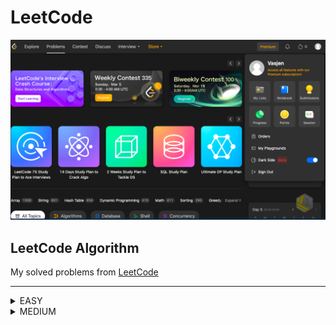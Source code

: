LeetCode
========
![Album](./Wall.png)
## LeetCode Algorithm

My solved problems from [LeetCode](https://leetcode.com/problems/)
***
<details> 
  List of solved easy level problems 
  <summary>EASY</summary>

  
| # | Title | Solution |   Date   | Runtime | Memory |
|---| ----- | -------- | -------- | --------| ------ |
|1|[Two Sum](https://leetcode.com/problems/two-sum/) | [C#](./Easy/1/Solution.cs) |22-02-2023| [:milky_way:](./Easy/1/Runtime.png)|[:sunrise_over_mountains:](./Easy/1/Memory.png)
|9|[Palindrome Number](https://leetcode.com/problems/palindrome-number) | [C#](./Easy/9/Solution.cs) |22-02-2023| [:milky_way:](./Easy/9/Runtime.png)|[:sunrise_over_mountains:](./Easy/9/Memory.png)
|13|[Roman to Integer](https://leetcode.com/problems/roman-to-integer/description/) | [C# 1](./Easy/13/Solution.cs) , [C# 2](./Easy/13/Alternative.cs) |28-02-2023| [:milky_way:](./Easy/13/Runtime.png)|[:sunrise_over_mountains:](./Easy/13/Memory.png)
|14|[Longest Common Prefix](https://leetcode.com/problems/longest-common-prefix/) | [C#](./Easy/14/Solution.cs) |02-03-2023| [:milky_way:](./Easy/14/Runtime.png)|[:sunrise_over_mountains:](./Easy/14/Memory.png)
|27|[Remove Element](https://leetcode.com/problems/remove-element/) | [C#](./Easy/27/Solution.cs) |05-04-2023| [:milky_way:](./Easy/27/Runtime.png)|[:sunrise_over_mountains:](./Easy/27/Memory.png)
|112|[Path Sum](https://leetcode.com/problems/path-sum) | [C#](./Easy/112/Solution.cs) |15-03-2023| [:milky_way:](./Easy/112/Runtime.png)|[:sunrise_over_mountains:](./Easy/112/Memory.png)
|145|[Binary Tree Postorder Traversal](https://leetcode.com/problems/binary-tree-postorder-traversal/) | [C#](./Easy/145/Solution.cs) |01-04-2023| [:milky_way:](./Easy/145/Runtime.png)|[:sunrise_over_mountains:](./Easy/145/Memory.png)
|268|[Missing Number](https://leetcode.com/problems/missing-number/) | [C#](./Easy/268/Solution.cs) |11-04-2023| [:milky_way:](./Easy/268/Runtime.png)|[:sunrise_over_mountains:](./Easy/268/Memory.png)
|283|[Move Zeroes](https://leetcode.com/problems/move-zeroes/) | [C#](./Easy/283/Solution.cs) |08-04-2023| [:milky_way:](./Easy/283/Runtime.png)|[:sunrise_over_mountains:](./Easy/283/Memory.png)
|326|[Power of Three](https://leetcode.com/problems/power-of-three/description/) | [C#](./Easy/326/Solution.cs) |04-03-2023| [:milky_way:](./Easy/326/Runtime.png)|[:sunrise_over_mountains:](./Easy/326/Memory.png)
|344|[Reverse String](https://leetcode.com/problems/reverse-string) | [C#](./Easy/344/Solution.cs) |07-04-2023| [:milky_way:](./Easy/344/Runtime.png)|[:sunrise_over_mountains:](./Easy/344/Memory.png)
|414|[Third Maximum Number](https://leetcode.com/problems/third-maximum-number/) | [C#](./Easy/414/Solution.cs) |05-04-2023| [:milky_way:](./Easy/414/Runtime.png)|[:sunrise_over_mountains:](./Easy/414/Memory.png)
|461|[Hamming Distance](https://leetcode.com/problems/hamming-distance/description/) | [C#](./Easy/461/Solution.cs) |04-03-2023| [:milky_way:](./Easy/461/Runtime.png)|[:sunrise_over_mountains:](./Easy/461/Memory.png)
|507|[Perfect Number](https://leetcode.com/problems/perfect-number/) | [C#](./Easy/507/Solution.cs) |05-04-2023| [:milky_way:](./Easy/507/Runtime.png)|[:sunrise_over_mountains:](./Easy/507/Memory.png)
|557|[Reverse Words in a String III](https://leetcode.com/problems/reverse-words-in-a-string-iii/) | [C#](./Easy/557/Solution.cs) |08-04-2023| [:milky_way:](./Easy/557/Runtime.png)|[:sunrise_over_mountains:](./Easy/557/Memory.png)
|594|[Longest Harmonious Subsequence](https://leetcode.com/problems/longest-harmonious-subsequence/) | [C#](./Easy/594/Solution.cs) |06-04-2023| [:milky_way:](./Easy/594/Runtime.png)|[:sunrise_over_mountains:](./Easy/594/Memory.png)
|606|[Sales Person](https://leetcode.com/problems/sales-person/description/) | [SQL](./Easy/606/Solution.sql) |04-03-2023| [:milky_way:](./Easy/606/Runtime.png)| –
|637|[Average of Levels in Binary Tree](https://leetcode.com/problems/average-of-levels-in-binary-tree/) | [C#](./Easy/637/Solution.cs) |04-04-2023| [:milky_way:](./Easy/637/Runtime.png)|[:sunrise_over_mountains:](./Easy/637/Memory.png)
|643|[Maximum Average Subarray I](https://leetcode.com/problems/maximum-average-subarray-i/) | [C#](./Easy/643/Solution.cs) |08-04-2023| [:milky_way:](./Easy/643/Runtime.png)|[:sunrise_over_mountains:](./Easy/643/Memory.png)
|657|[Robot Return to Origin](https://leetcode.com/problems/robot-return-to-origin/) | [C#](./Easy/657/Solution.cs) |01-04-2023| [:milky_way:](./Easy/657/Runtime.png)|[:sunrise_over_mountains:](./Easy/657/Memory.png)
|709|[To Lower Case](https://leetcode.com/problems/to-lower-case/) | [C#](./Easy/709/Solution.cs) |30-03-2023| [:milky_way:](./Easy/709/Runtime.png)|[:sunrise_over_mountains:](./Easy/709/Memory.png)
|724|[Find Pivot Index](https://leetcode.com/problems/find-pivot-index/) | [C#](./Easy/724/Solution.cs) |10-04-2023| [:milky_way:](./Easy/724/Runtime.png)|[:sunrise_over_mountains:](./Easy/724/Memory.png)
|896|[Monotonic Array](https://leetcode.com/problems/monotonic-array) | [C#](./Easy/896/Solution.cs) |24-02-2023| [:milky_way:](./Easy/896/Runtime.png)|[:sunrise_over_mountains:](./Easy/896/Memory.png)
|905|[Sort Array By Parity](https://leetcode.com/problems/sort-array-by-parity/) | [C#](./Easy/905/Solution.cs), [C#](./Easy/905/Alternative/Solution.cs) |05-04-2023| [:milky_way:](./Easy/905/Runtime.png)|[:sunrise_over_mountains:](./Easy/905/Memory.png)
|917|[Reverse Only Letters](https://leetcode.com/problems/reverse-only-letters/) | [C#](./Easy/917/Solution.cs) |09-04-2023| [:milky_way:](./Easy/917/Runtime.png)|[:sunrise_over_mountains:](./Easy/917/Memory.png)
|925|[Long Pressed Name](https://leetcode.com/problems/long-pressed-name/) | [C#](./Easy/925/Solution.cs) |24-02-2023| [:milky_way:](./Easy/925/Runtime.png)|[:sunrise_over_mountains:](./Easy/925/Memory.png)
|929|[Unique Email Addresses](https://leetcode.com/problems/unique-email-addresses/) | [C#](./Easy/929/Solution.cs) |03-04-2023| [:milky_way:](./Easy/929/Runtime.png)|[:sunrise_over_mountains:](./Easy/929/Memory.png)
|976|[Largest Perimeter Triangle](https://leetcode.com/problems/largest-perimeter-triangle/) | [C#](./Easy/976/Solution.cs) |06-04-2023| [:milky_way:](./Easy/976/Runtime.png)|[:sunrise_over_mountains:](./Easy/976/Memory.png)
|977|[Squares of a Sorted Array](https://leetcode.com/problems/squares-of-a-sorted-array/) | [C#](./Easy/977/Solution.cs) |08-04-2023| [:milky_way:](./Easy/977/Runtime.png)|[:sunrise_over_mountains:](./Easy/977/Memory.png)
|989|[Add to Array-Form of Integer](https://leetcode.com/problems/add-to-array-form-of-integer/) | [C#](./Easy/989/Solution.cs) |04-03-2023| [:milky_way:](./Easy/989/Runtime.png)|[:sunrise_over_mountains:](./Easy/989/Memory.png)
|993|[Cousins in Binary Tree](https://leetcode.com/problems/cousins-in-binary-tree/) | [C#](./Easy/993/Solution.cs) |05-04-2023| [:milky_way:](./Easy/993/Runtime.png)|[:sunrise_over_mountains:](./Easy/993/Memory.png)
|997|[Find the Town Judge](https://leetcode.com/problems/find-the-town-judge/) | [C#](./Easy/997/Solution.cs) |07-04-2023| [:milky_way:](./Easy/997/Runtime.png)|[:sunrise_over_mountains:](./Easy/997/Memory.png)
|1089|[Duplicate Zeros](https://leetcode.com/problems/duplicate-zeros) | [C#](./Easy/1089/Solution.cs) |30-03-2023| [:milky_way:](./Easy/1089/Runtime.png)|[:sunrise_over_mountains:](./Easy/1089/Memory.png)
|1103|[Distribute Candies to People](https://leetcode.com/problems/distribute-candies-to-people/) | [C# 1](./Easy/1103/Solution.cs) , [C# 2](./Easy/1103/Alternative/Solution.cs) |06-03-2023| [:milky_way:](./Easy/1103/Alternative/Runtime.png)|[:sunrise_over_mountains:](./Easy/1103/Alternative/Memory.png)
|1207|[Unique Number of Occurrences](https://leetcode.com/problems/unique-number-of-occurrences/) | [C#](./Easy/1207/Solution.cs)|31-03-2023| [:milky_way:](./Easy/1207/Runtime.png)|[:sunrise_over_mountains:](./Easy/1207/Memory.png)
|1295|[Find Numbers with Even Number of Digits](https://leetcode.com/problems/find-numbers-with-even-number-of-digits/description/) | [C#](./Easy/1295/Solution.cs)|05-04-2023| [:milky_way:](./Easy/1295/Runtime.png)|[:sunrise_over_mountains:](./Easy/1295/memory.png)
|1309|[Decrypt String from Alphabet to Integer Mapping](https://leetcode.com/problems/decrypt-string-from-alphabet-to-integer-mapping) | [C#](./Easy/1309/Solution.cs) |05-03-2023| [:milky_way:](./Easy/1309/Runtime.png)|[:sunrise_over_mountains:](./Easy/1309/Memory.png)
|1408|[String Matching in an Array](https://leetcode.com/problems/string-matching-in-an-array/) | [C#](./Easy/1408/Solution.cs) |01-04-2023| [:milky_way:](./Easy/1408/Runtime.png)|[:sunrise_over_mountains:](./Easy/1408/Memory.png)
|1413|[Minimum Value to Get Positive Step by Step Sum](https://leetcode.com/problems/minimum-value-to-get-positive-step-by-step-sum/) | [C#](./Easy/1413/Solution.cs) |08-04-2023| [:milky_way:](./Easy/1413/Runtime.png)|[:sunrise_over_mountains:](./Easy/1413/Memory.png)
|1417|[Reformat The String](https://leetcode.com/problems/reformat-the-string/) | [C#](./Easy/1417/Solution.cs) |16-03-2023| [:milky_way:](./Easy/1417/Runtime.png)|[:sunrise_over_mountains:](./Easy/1417/Memory.png)
|1422|[Maximum Score After Splitting a String](https://leetcode.com/problems/maximum-score-after-splitting-a-string/description/) | [C#](./Easy/1422/Solution.cs) |05-03-2023| [:milky_way:](./Easy/1422/Runtime.png)|[:sunrise_over_mountains:](./Easy/1422/Memory.png)
|1426|[Counting Elements](hhttps://leetcode.com/problems/counting-elements/) | [C#](./Easy/1426/Solution.cs) |11-04-2023| [:milky_way:](./Easy/1426/Runtime.png)|[:sunrise_over_mountains:](./Easy/1426/Memory.png)
|1480|[Running Sum of 1d Array](https://leetcode.com/problems/running-sum-of-1d-array) | [C#](./Easy/1480/Solution.cs) |08-04-2023| [:milky_way:](./Easy/1480/Runtime.png)|[:sunrise_over_mountains:](./Easy/1480/Memory.png)
|1496|[Path Crossing](https://leetcode.com/problems/path-crossing/) | [C#](./Easy/1496/Solution.cs) |01-04-2023| [:milky_way:](./Easy/1496/Runtime.png)|[:sunrise_over_mountains:](./Easy/1496/Memory.png)
|1502|[Can Make Arithmetic Progression From Sequence](https://leetcode.com/problems/can-make-arithmetic-progression-from-sequence/) | [C#](./Easy/1502/Solution.cs) |06-04-2023| [:milky_way:](./Easy/1502/Runtime.png)|[:sunrise_over_mountains:](./Easy/1502/Memory.png)
|1539|[Kth Missing Positive Number](https://leetcode.com/problems/kth-missing-positive-number/) | [C#](./Easy/1539/Solution.cs) |06-03-2023| [:milky_way:](./Easy/1539/Runtime.png)|[:sunrise_over_mountains:](./Easy/1539/Memory.png)
|1544|[Make The String Great](https://leetcode.com/problems/make-the-string-great/) | [C#](./Easy/1544/Solution.cs) |01-04-2023| [:milky_way:](./Easy/1544/Runtime.png)|[:sunrise_over_mountains:](./Easy/1544/Memory.png)
|1576|[Replace All ?'s to Avoid Consecutive Repeating Characters](https://leetcode.com/problems/replace-all-s-to-avoid-consecutive-repeating-characters) | [C#](./Easy/1576/Solution.cs) |31-03-2023| [:milky_way:](./Easy/1576/Runtime.png)|[:sunrise_over_mountains:](./Easy/1576/Memory.png)
|1662|[Check If Two String Arrays are Equivalent](https://leetcode.com/problems/check-if-two-string-arrays-are-equivalent/) | [C#](./Easy/1662/Solution.cs) |01-04-2023| [:milky_way:](./Easy/1662/Runtime.png)|[:sunrise_over_mountains:](./Easy/1662/Memory.png)
|1668|[Maximum Repeating Substring](https://leetcode.com/problems/maximum-repeating-substring/) | [C#](./Easy/1668/Solution.cs) |01-04-2023| [:milky_way:](./Easy/1668/Runtime.png)|[:sunrise_over_mountains:](./Easy/1668/Memory.png)
|1700|[Number of Students Unable to Eat Lunch](https://leetcode.com/problems/number-of-students-unable-to-eat-lunch/) | [C#](./Easy/1700/Solution.cs) |06-04-2023| [:milky_way:](./Easy/1700/Runtime.png)|[:sunrise_over_mountains:](./Easy/1700/Memory.png)
|1725|[Number Of Rectangles That Can Form The Largest Square](https://leetcode.com/problems/number-of-rectangles-that-can-form-the-largest-square/) | [C#](./Easy/1725/Solution.cs) |31-03-2023| [:milky_way:](./Easy/1725/Runtime.png)|[:sunrise_over_mountains:](./Easy/1725/Memory.png)
|1732|[Find the Highest Altitude](https://leetcode.com/problems/find-the-highest-altitude/) | [C#](./Easy/1732/Solution.cs) |10-04-2023| [:milky_way:](./Easy/1732/Runtime.png)|[:sunrise_over_mountains:](./Easy/1732/Memory.png)
|1791|[Find Center of Star Graph](https://leetcode.com/problems/find-center-of-star-graph/) | [C#](./Easy/1791/Solution.cs) |03-04-2023| [:milky_way:](./Easy/1791/Runtime.png)|[:sunrise_over_mountains:](./Easy/1791/Memory.png)
|1812|[Determine Color of a Chessboard Square](https://leetcode.com/problems/determine-color-of-a-chessboard-square/) | [C#](./Easy/1812/Solution.cs) |30-03-2023| [:milky_way:](./Easy/1812/Runtime.png)|[:sunrise_over_mountains:](./Easy/1812/Memory.png)
|1832|[Check if the Sentence Is Pangram](https://leetcode.com/problems/check-if-the-sentence-is-pangram/) | [C#](./Easy/1832/Solution.cs) |11-04-2023| [:milky_way:](./Easy/1832/Runtime.png)|[:sunrise_over_mountains:](./Easy/1832/Memory.png)
|1886|[Determine Whether Matrix Can Be Obtained By Rotation](https://leetcode.com/problems/determine-whether-matrix-can-be-obtained-by-rotation/) | [C#](./Easy/1886/Solution.cs) |30-03-2023| [:milky_way:](./Easy/1886/Runtime.png)|[:sunrise_over_mountains:](./Easy/1886/Memory.png)
|1903|[Largest Odd Number in String](https://leetcode.com/problems/largest-odd-number-in-string/) | [C#](./Easy/1903/Solution.cs) |16-03-2023| [:milky_way:](./Easy/1903/Runtime.png)|[:sunrise_over_mountains:](./Easy/1903/Memory.png)
|1909|[Remove One Element to Make the Array Strictly Increasing](https://leetcode.com/problems/remove-one-element-to-make-the-array-strictly-increasing/) | [C#](./Easy/1909/Solution.cs), [C# Better](./Easy/1909/Alternative/Better.cs) |03-04-2023| [:milky_way:](./Easy/1909/Alternative/Runtime.png)|[:sunrise_over_mountains:](./Easy/1909/Alternative/Memory.png)
|1941|[Check if All Characters Have Equal Number of Occurrences](https://leetcode.com/problems/check-if-all-characters-have-equal-number-of-occurrences) | [C#](./Easy/1941/Solution.cs) |11-04-2023| [:milky_way:](./Easy/1941/Runtime.png)|[:sunrise_over_mountains:](./Easy/1941/Memory.png)
|1974|[Minimum Time to Type Word Using Special Typewriter](https://leetcode.com/problems/minimum-time-to-type-word-using-special-typewriter/description/) | [C#](./Easy/1974/Solution.cs) |04-03-2023| [:milky_way:](./Easy/1974/Runtime.png)|[:sunrise_over_mountains:](./Easy/1974/Memory.png)
|1979|[Find Greatest Common Divisor of Array](https://leetcode.com/problems/find-greatest-common-divisor-of-array/) | [C#](./Easy/1979/Solution.cs) |23-02-2023| [:milky_way:](./Easy/1979/Runtime.png)|[:sunrise_over_mountains:](./Easy/1979/Memory.png)
|1991|[Find the Middle Index in Array](https://leetcode.com/problems/find-the-middle-index-in-array/) | [C#](./Easy/1991/Solution.cs) |10-04-2023| [:milky_way:](./Easy/1991/Runtime.png)|[:sunrise_over_mountains:](./Easy/1991/Memory.png)
|2000|[Reverse Prefix of Word](https://leetcode.com/problems/reverse-prefix-of-word/) | [C#](./Easy/2000/Solution.cs) |04-04-2023| [:milky_way:](./Easy/2000/Runtime.png)|[:sunrise_over_mountains:](./Easy/2000/Memory.png)
|2022|[Convert 1D Array Into 2D Array](https://leetcode.com/problems/convert-1d-array-into-2d-array/) | [C#](./Easy/2022/Solution.cs) |05-04-2023| [:milky_way:](./Easy/2022/Runtime.png)|[:sunrise_over_mountains:](./Easy/2022/Memory.png)
|2042|[Check if Numbers Are Ascending in a Sentence](https://leetcode.com/problems/check-if-numbers-are-ascending-in-a-sentence/) | [C#](./Easy/2042/Solution.cs) |06-04-2023| [:milky_way:](./Easy/2042/Runtime.png)|[:sunrise_over_mountains:](./Easy/2042/Memory.png)
|2057|[Smallest Index With Equal Value](https://leetcode.com/problems/find-greatest-common-divisor-of-array/) | [C#](./Easy/2057/Solution.cs) |03-04-2023| [:milky_way:](./Easy/2057/Runtime.png)|[:sunrise_over_mountains:](./Easy/2057/Memory.png)
|2114|[Maximum Number of Words Found in Sentences](https://leetcode.com/problems/maximum-number-of-words-found-in-sentences/) | [C#](./Easy/2114/Solution.cs) |05-03-2023| [:milky_way:](./Easy/2114/Runtime.png)|[:sunrise_over_mountains:](./Easy/2114/Memory.png)
|2119|[A Number After a Double Reversal](https://leetcode.com/problems/a-number-after-a-double-reversal/) | [C#](./Easy/2119/Solution.cs) |05-04-2023| [:milky_way:](./Easy/2119/Runtime.png)|[:sunrise_over_mountains:](./Easy/2119/Memory.png)
|2124|[Check if All A's Appears Before All B's](https://leetcode.com/problems/check-if-all-as-appears-before-all-bs/) | [C#](./Easy/2124/Solution.cs) |23-03-2023| [:milky_way:](./Easy/2124/Runtime.png)|[:sunrise_over_mountains:](./Easy/2124/Memory.png)
|2129|[Capitalize the Title](https://leetcode.com/problems/capitalize-the-title) | [C#](./Easy/2129/Solution.cs) |06-03-2023| [:milky_way:](./Easy/2129/Runtime.png)|[:sunrise_over_mountains:](./Easy/2129/Memory.png)
|2144|[Minimum Cost of Buying Candies With Discount](https://leetcode.com/problems/minimum-cost-of-buying-candies-with-discount/) | [C#](./Easy/2144/Solution.cs) |25-03-2023| [:milky_way:](./Easy/2144/Runtime.png)|[:sunrise_over_mountains:](./Easy/2144/Memory.png)
|2154|[Keep Multiplying Found Values by Two](https://leetcode.com/problems/keep-multiplying-found-values-by-two/) | [C#](./Easy/2154/Solution.cs) |01-04-2023| [:milky_way:](./Easy/2154/Runtime.png)|[:sunrise_over_mountains:](./Easy/2154/Memory.png)
|2224|[Minimum Number of Operations to Convert Time](https://leetcode.com/problems/minimum-number-of-operations-to-convert-time/) | [C#](./Easy/2224/Solution.cs) |28-03-2023| [:milky_way:](./Easy/2224/Runtime.png)|[:sunrise_over_mountains:](./Easy/2224/Memory.png)
|2248|[Intersection of Multiple Arrays](https://leetcode.com/problems/intersection-of-multiple-arrays/) | [C#](./Easy/2248/Solution.cs) |11-04-2023| [:milky_way:](./Easy/2248/Runtime.png)|[:sunrise_over_mountains:](./Easy/2248/Memory.png)
|2335|[Minimum Amount of Time to Fill Cups](https://leetcode.com/problems/minimum-amount-of-time-to-fill-cups/) | [C#](./Easy/2335/Solution.cs) |16-03-2023| [:milky_way:](./Easy/2335/Runtime.png)|[:sunrise_over_mountains:](./Easy/2335/Memory.png)
|2351|[First Letter to Appear Twicee](https://leetcode.com/problems/first-letter-to-appear-twice) | [C# 1](./Easy/2351/Solution.cs) , [C# 2](./Easy/2351/Alternative/Solution.cs) |07-03-2023| [:milky_way:](./Easy/2351/Runtime.png)|[:sunrise_over_mountains:](./Easy/2351/Memory.png)
|2404|[Most Frequent Even Element](https://leetcode.com/problems/most-frequent-even-element/) | [C# 1](./Easy/2404/Solution.cs) , [C# 2](./Easy/2404/Alternative/Solution.cs) |06-04-2023| [:milky_way:](./Easy/2404/Alternative/Runtime.png)|[:sunrise_over_mountains:](./Easy/2404/Alternative/Memory.png)
|2413|[Smallest Even Multiple](https://leetcode.com/problems/smallest-even-multiple/) | [C#](./Easy/2413/Solution.cs) |05-04-2023| [:milky_way:](./Easy/2413/Runtime.png)|[:sunrise_over_mountains:](./Easy/2413/Memory.png)
|2451|[Odd String Difference](https://leetcode.com/problems/odd-string-difference/) | [C#](./Easy/2451/Solution.cs) |24-02-2023| [:milky_way:](./Easy/2451/Runtime.png)|[:sunrise_over_mountains:](./Easy/2451/Memory.png)
|2455|[Average Value of Even Numbers That Are Divisible by Three](https://leetcode.com/problems/average-value-of-even-numbers-that-are-divisible-by-three/) | [C#](./Easy/2455/Solution.cs) |23-03-2023| [:milky_way:](./Easy/2455/Runtime.png)|[:sunrise_over_mountains:](./Easy/2455/Memory.png)
|2485|[Find the Pivot Integer](https://leetcode.com/problems/find-the-pivot-integer/) | [C#](./Easy/2485/Solution.cs) |07-04-2023| [:milky_way:](./Easy/2485/Runtime.png)|[:sunrise_over_mountains:](./Easy/2485/Memory.png)
|2544|[Alternating Digit Sum](https://leetcode.com/problems/alternating-digit-sum/) | [C#](./Easy/2544/Solution.cs) |06-04-2023| [:milky_way:](./Easy/2544/Runtime.png)|[:sunrise_over_mountains:](./Easy/2544/Memory.png)
</details>
<details> 
List of solved medium level problems 
  <summary>MEDIUM</summary>

| # | Title | Solution |   Date   | Runtime | Memory |
|---| ----- | -------- | -------- | --------| ------ |
|209|[Minimum Size Subarray Sum](https://leetcode.com/problems/minimum-size-subarray-sum/) | [C#](./Medium/209/Solution.cs) |09-04-2023| [:milky_way:](./Medium/209/Runtime.png)|[:sunrise_over_mountains:](./Medium/209/Memory.png)
|713|[Subarray Product Less Than K](https://leetcode.com/problems/subarray-product-less-than-k/) | [C#](./Medium/713/Solution.cs) |08-04-2023| [:milky_way:](./Medium/713/Runtime.png)|[:sunrise_over_mountains:](./Medium/713/Memory.png)
|1004|[Max Consecutive Ones III](https://leetcode.com/problems/max-consecutive-ones-iii/) | [C#](./Medium/1004/Solution.cs) |08-04-2023| [:milky_way:](./Medium/1004/Runtime.png)|[:sunrise_over_mountains:](./Medium/1004/Memory.png)
|1208|[Get Equal Substrings Within Budget](https://leetcode.com/problems/get-equal-substrings-within-budget/) | [C#](./Medium/1208/Solution.cs) |09-04-2023| [:milky_way:](./Medium/1208/Runtime.png)|[:sunrise_over_mountains:](./Medium/1208/Memory.png)
|1456|[Maximum Number of Vowels in a Substring of Given Length](https://leetcode.com/problems/maximum-number-of-vowels-in-a-substring-of-given-length/) | [C#](./Medium/1456/Solution.cs) |09-04-2023| [:milky_way:](./Medium/1456/Runtime.png)|[:sunrise_over_mountains:](./Medium/1456/Memory.png)
|2270|[Number of Ways to Split Array](https://leetcode.com/problems/number-of-ways-to-split-array/) | [C#](./Medium/2270/Solution.cs) |08-04-2023| [:milky_way:](./Medium/2270/Runtime.png)|[:sunrise_over_mountains:](./Medium/2270/Memory.png)

</details>
